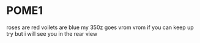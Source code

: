 # POME1
roses are red voilets are blue my 350z goes vrom vrom
if you can keep up try but i will see you in the rear view 
